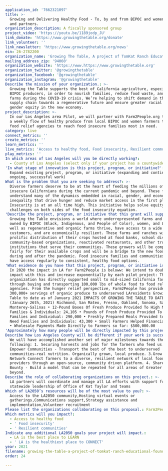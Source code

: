 ```yaml
---
application_id: '7662321097'
title: >-
  Growing and Delivering Healthy Food - To, by and from BIPOC and women farmers
  and partners.
organization_description: A fiscally sponsored group
project_video: 'https://youtu.be/1189jodp_JU'
link_donate: 'https://www.growingthetable.org/donate'
link_volunteer: ''
link_newsletter: 'https://www.growingthetable.org/news'
ein: 26-2782200
organization_name: 'Growing The Table, A project of TomKat Ranch Educational Foundation'
mailing_address_zip: '94060'
organization_website: 'https://www.https://www.growingthetable.org'
organization_twitter: '@growingthetable'
organization_facebook: '@growingthetable'
organization_instagram: '@growingthetable'
Describe the mission of your organization.: >-
  Growing the Table supports the best of California agriculture, especially
  BIPOC producers, in order to nourish families, reduce food waste, and save
  farms during the COVID-19 crisis. We’re helping to shift demand in the food
  supply chain towards a regenerative future and ensure greater racial and
  gender equity in the new economy.
project_description: >-
  In our Los Angeles area Pilot, we will partner with Farm2People.org to create
  a weekly flow of healthy produce from local BIPOC and women farmers through
  food relief agencies to reach food insecure families most in need.
category: live
connect_metrics: ''
create_metrics: ''
learn_metrics: ''
live_metrics: 'Access to healthy food, Food insecurity, Resilient communities'
play_metrics: ''
In which areas of Los Angeles will you be directly working?:
  - County of Los Angeles (select only if your project has a countywide benefit)
'In what stage of innovation is this project, program, or initiative?': >-
  Expand existing project, program, or initiative (expanding and continuing
  ongoing, successful work)
What is the problem that you are seeking to address?: >-
  Diverse farmers deserve to be at the heart of feeding the millions of food
  insecure Californians during the current pandemic and beyond. These farmers
  understand many of the dynamics embedded in racial, gender, and economic
  inequality that drive hunger and reduce market access in the first place. Food
  Insecurity is at an all time high. This initiative helps solve equity
  challenges on both sides of the food insecurity equation.
'Describe the project, program, or initiative that this grant will support to address the problem identified.': >-
  Growing the Table envisions a world where underrepresented farms and ranches
  owned by BIPOC (Black, Indigenous, and People of Color), women, and LGBTQ+, as
  well as regenerative and organic farms thrive, have access to a wide array of
  customers, and are economically resilient. These farms and ranches will have
  prolific distribution of their crops hosted at food banks, school districts,
  community-based organizations, reactivated restaurants, and other trusted
  institutions that serve their communities. These growers will be compensated
  fairly for their available crops and will be a bridge to the new food economy
  during and after the pandemic. Food insecure families and communities will
  have access regularly to consistent, healthy food options.
'What evidence do you have that this project, program, or initiative is or will be successful, and how will you define and measure success?': >-
  In 2020 the impact in LA for Farm2People is beloww: We intend to double the
  impact with this and increase exponentially by each pilot project: The
  organization has directly supported small to mid-sized California farms
  through buying and transporting 100,000 lbs of whole food to food relief
  agencies. From the hunger relief perspective, Farm2People has provided
  300,000+ servings of organic produce to underserved LAresidents Growing the
  Table to date as of January 2021 IMPACTS OF GROWING THE TABLE TO DATE:
  (January 26th, 2021) Richmond, San Mateo, Fresno, Oakland, Sonoma, Sacramento,
  Monterey-Salinas • 12-Pound Boxes Of Fresh Produce Provided To High Need
  Families & Individuals: 24,105 • Pounds of Fresh Produce Provided To High Need
  Families and Individual: 290,000 • Freshly Prepared Meals Provided to High
  Need Families and Individuals: 43,300 • Small Farmers Helped Financially: 158
  • Wholesale Payments Made Directly to Farmers so far: $500,000.00
'Approximately how many people will be directly impacted by this project, program, or initiative?': '500'
Describe how Los Angeles County will be different if your work is successful.: >-
  We will have accomplished another set of major milestones towards the
  following: 1. Securing harvests and jobs for the farmers who feed us. 2.
  Empower Communities - Transport the best of the best to underserved
  communities—real nutrition. Organically grown, local produce. 3.Grow the
  Network Connect farmers to a diverse, resilient network of local food
  providers through an open-source, community driven platform. 4. Share the
  Bounty - Build a model that can be repeated for all areas of Greater LA and
  beyond.
Describe the role of collaborating organizations on this project.: >-
  LA partners will coordinate and manage all LA efforts with support from the
  statewide leadership of Office of Kat Taylor and teams
Which of LA2050’s resources will be of the most value to you?: >-
  Access to the LA2050 community,Hosting virtual events or
  gatherings,Communications support,Strategy assistance and
  implementation,Volunteer recruitment
Please list the organizations collaborating on this proposal.: Farm2People - Los Angeles
Which metrics will you impact?:
  - Access to healthy food
  - ' Food insecurity'
  - ' Resilient communities'
Indicate any additional LA2050 goals your project will impact.:
  - LA is the best place to LEARN
  - ' LA is the healthiest place to CONNECT'
year: 2021
filename: growing-the-table-a-project-of-tomkat-ranch-educational-foundation
order: 24

---
```


